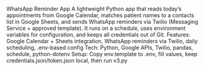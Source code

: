 WhatsApp Reminder App
A lightweight Python app that reads today’s appointments from Google Calendar, matches patient names to a contacts list in Google Sheets, and sends WhatsApp reminders via Twilio (Messaging Service + approved template). It runs on a schedule, uses environment variables for configuration, and keeps all credentials out of Git.
Features: Google Calendar + Sheets integration, WhatsApp reminders via Twilio, daily scheduling, .env-based config
Tech: Python, Google APIs, Twilio, pandas, schedule, python-dotenv
Setup: Copy env.template to .env, fill values, keep credentials.json/token.json local, then run v3.py
